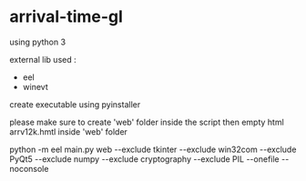 # arrival-time-gl

using python 3

external lib used : 
- eel
- winevt

create executable using pyinstaller

please make sure to create 'web' folder inside the script then empty html arrv12k.hmtl inside 'web' folder

python -m eel main.py web --exclude tkinter --exclude win32com --exclude PyQt5 --exclude numpy --exclude cryptography --exclude PIL --onefile --noconsole
